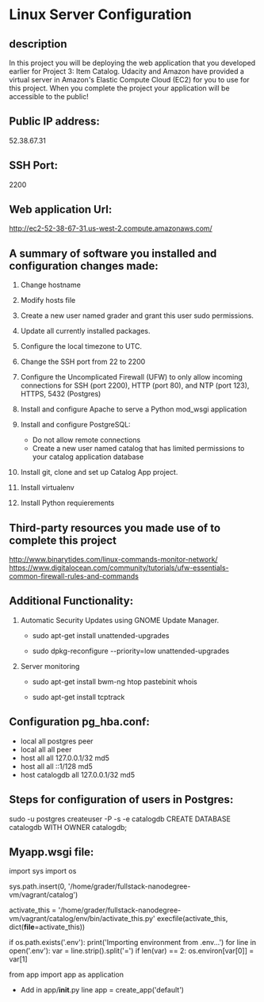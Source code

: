 Linux Server Configuration
==========================

description
-----------

In this project you will be deploying the web application that you developed earlier for Project 3: Item Catalog. Udacity and Amazon have provided a virtual server in Amazon's Elastic Compute Cloud (EC2) for you to use for this project. When you complete the project your application will be accessible to the public!

Public IP address: 
-----------------
52.38.67.31

SSH Port:
--------
2200

Web application Url:
-------------------
http://ec2-52-38-67-31.us-west-2.compute.amazonaws.com/

A summary of software you installed and configuration changes made:
------------------------------------------------------------------
1) Change hostname

2) Modify hosts file

3) Create a new user named grader and grant this user sudo permissions.

4) Update all currently installed packages.

5) Configure the local timezone to UTC.

6) Change the SSH port from 22 to 2200

7) Configure the Uncomplicated Firewall (UFW) to only allow incoming connections for SSH (port 2200), HTTP (port 80), and NTP (port 123), HTTPS, 5432 (Postgres)

8) Install and configure Apache to serve a Python mod_wsgi application

9) Install and configure PostgreSQL:
   * Do not allow remote connections
   * Create a new user named catalog that has limited permissions to your catalog application database

10) Install git, clone and set up Catalog App project.

11) Install virtualenv

12) Install Python requierements

Third-party resources you made use of to complete this project
--------------------------------------------------------------
http://www.binarytides.com/linux-commands-monitor-network/
https://www.digitalocean.com/community/tutorials/ufw-essentials-common-firewall-rules-and-commands


Additional Functionality:
------------------------

1) Automatic Security Updates using GNOME Update Manager.

   * sudo apt-get install unattended-upgrades

   * sudo dpkg-reconfigure --priority=low unattended-upgrades	

2) Server monitoring

   * sudo apt-get install bwm-ng htop pastebinit whois

   * sudo apt-get install tcptrack

Configuration pg_hba.conf:
--------------------------

* local   all             postgres                                peer
* local   all             all                                     peer
* host    all             all             127.0.0.1/32            md5
* host    all             all             ::1/128                 md5
* host    catalogdb       all             127.0.0.1/32            md5

Steps for configuration of users in Postgres:
--------------------------------------------

sudo -u postgres createuser -P -s -e catalogdb
CREATE DATABASE catalogdb WITH OWNER catalogdb;


Myapp.wsgi file:
---------------

import sys
import os

sys.path.insert(0, '/home/grader/fullstack-nanodegree-vm/vagrant/catalog')

activate_this = '/home/grader/fullstack-nanodegree-vm/vagrant/catalog/env/bin/activate_this.py'
execfile(activate_this, dict(__file__=activate_this))

if os.path.exists('.env'):
    print('Importing environment from .env...')
    for line in open('.env'):
        var = line.strip().split('=')
        if len(var) == 2:
            os.environ[var[0]] = var[1]

from app import app as application


* Add in app/__init__.py line
app = create_app('default')




